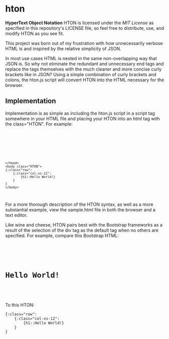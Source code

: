 # hton
**HyperText Object Notation**
HTON is licensed under the _MIT License_ as specified in this repository's LICENSE file, so feel free to distribute, use, and modify HTON as you see fit.

This project was born out of my frustration with how unnecessarily verbose HTML is and inspired by the relative simplicity of JSON.

In most use cases HTML is nested in the same non-overlapping way that JSON is. 
So why not eliminate the redundant and unnecessary end tags and replace the tags themselves with the much cleaner and more concise curly brackets like in JSON?
Using a simple combination of curly brackets and colons, the hton.js script will convert HTON into the HTML necessary for the browser.

## Implementation
Implementation is as simple as including the hton.js script in a script tag somewhere in your HTML file and placing your HTON into an html tag with the class="HTON".
For example:

<pre><code><!DOCTYPE html>
<html lang="en">
    <head>
        <title>HTON Example</title>
        <script src="hton.js"></script>
    </head>
    <body class="HTON">
    {:class="row":
        {:class="col-xs-12": 
            {h1::Hello World!}
        }
    }
    </body>
</html></code></pre>

For a more thorough description of the HTON syntax, as well as a more substantial example, view the sample.html file in both the browser and a text editor.

Like wine and cheese, HTON pairs best with the Bootstrap frameworks as a result of the selection of the div tag as the default tag when no others are specified.
For example, compare this Bootstrap HTML:

<pre><code><div class="row">
    <div class="col-xs-12"> 
        <h1>Hello World!</h1>
    </div>
</div></code></pre>

To this HTON:

<pre><code>{:class="row":
    {:class="col-xs-12": 
        {h1::Hello World!}
    }
}</code></pre>
